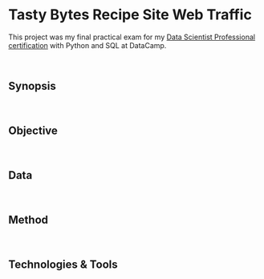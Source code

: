 # Tasty Bytes Recipe Site Web Traffic

This project was my final practical exam for my [Data Scientist Professional certification](https://www.datacamp.com/certificate/DS0029992887668) with Python and SQL at DataCamp.

<br/>

## Synopsis


<br/>

## Objective

<br/>

## Data

<br/>

## Method

<br/>

## Technologies & Tools


